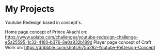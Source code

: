 # My Projects

Youtube Redesign based in concept's.

Home page concept of Prince Akachi on: https://www.uplabs.com/challenges/youtube-redesign-challenge-e5a25595-1c32-4180-b379-8e0a832b189d
Player page concept of Craft Work on: https://dribbble.com/shots/6755282-Youtube-ReDesign-Concept
